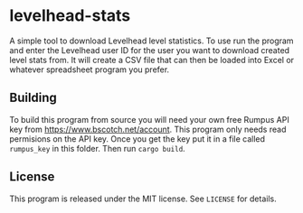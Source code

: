 # levelhead-stats
A simple tool to download Levelhead level statistics. To use run the program and enter the Levelhead user ID for the user you want to download created level stats from. It will create a CSV file that can then be loaded into Excel or whatever spreadsheet program you prefer.

## Building
To build this program from source you will need your own free Rumpus API key from https://www.bscotch.net/account. This program only needs read permisions on the API key. Once you get the key put it in a file called `rumpus_key` in this folder. Then run `cargo build`.

## License
This program is released under the MIT license. See `LICENSE` for details.